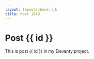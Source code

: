 ```yaml
---
layout: layouts/base.njk
title: Post 1549
---
```


# Post {{ id }}

This is post {{ id }} in my Eleventy project.
